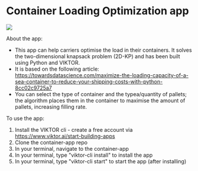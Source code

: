 # Container Loading Optimization app
![](https://github.com/NienkePieters/container-app/blob/main/container_app_shorter_cropped.gif)

About the app: 
- This app can help carriers optimise the load in their containers. It solves the two-dimensional knapsack problem (2D-KP) and has been built using Python and VIKTOR. 
- It is based on the following article: https://towardsdatascience.com/maximize-the-loading-capacity-of-a-sea-container-to-reduce-your-shipping-costs-with-python-8cc02c9725a7
- You can select the type of container and the typea/quantity of pallets; the algorithm places them in the container to maximise the amount of pallets, increasing filling rate.

To use the app: 
1. Install the VIKTOR cli - create a free account via https://www.viktor.ai/start-building-apps
2. Clone the container-app repo
3. In your terminal, navigate to the container-app
4. In your terminal, type "viktor-cli install" to install the app
5. In your terminal, type "viktor-cli start" to start the app (after installing)


